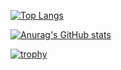 [![Top Langs](https://github-readme-stats-kykt35.vercel.app/api/top-langs/?username=kykt35&count_private=true&layout=compact&exclude_repo=marble,PlayFabSample,AR_PET,shopquest)](https://github.com/anuraghazra/github-readme-stats)

[![Anurag's GitHub stats](https://github-readme-stats-kykt35.vercel.app/api?username=kykt35&count_private=true)](https://github.com/anuraghazra/github-readme-stats)

[![trophy](https://github-profile-trophy.vercel.app/?username=kykt35&theme=flat)](https://github.com/ryo-ma/github-profile-trophy)
